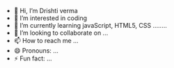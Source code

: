 - 👋 Hi, I’m Drishti verma
- 👀 I’m interested in coding
- 🌱 I’m currently learning javaScript, HTML5, CSS ........
- 💞️ I’m looking to collaborate on ...
- 📫 How to reach me ...
- 😄 Pronouns: ...
- ⚡ Fun fact: ...

<!---
Dverma1902/Dverma1902 is a ✨ special ✨ repository because its `README.md` (this file) appears on your GitHub profile.
You can click the Preview link to take a look at your changes.
--->
